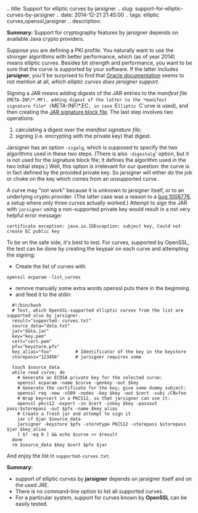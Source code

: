 .. title: Support for elliptic curves by jarsigner
.. slug: support-for-elliptic-curves-by-jarsigner
.. date: 2014-12-21 21:45:00
.. tags: elliptic curves,openssl,jarsigner
.. description: 

**Summary:** Support for cryptography features by jarsigner depends on available Java crypto providers.

Suppose you are defining a PKI profile. You naturally want to use the
stronger algorithms with better performance, which (as of year 2014)
means elliptic curves. Besides bit strength and performance,
you want to be sure that the curve is supported by your software.
If the latter includes **jarsigner**, you'll be surprised to find that 
[Oracle documentation](http://docs.oracle.com/javase/7/docs/technotes/tools/windows/jarsigner.html)
seems to not mention at all, 
*which elliptic curves does jarsigner support*.

Signing a JAR means adding digests of the JAR entries to the *manifest file*
(`META-INF/*.MF),
adding digest of the latter to the *manifest signature file*
(`META-INF/*.EC`, in case `E`lliptic `C`urve is used),
and then creating the
[JAR signature block file](link://slug/jar-signature-block-file-format).
The last step involves two operations:

1. calculating a digest over the *manifest signature file*;
2. signing (i.e. encrypting with the private key) that digest.

Jarsigner has an option `-sigalg`,
which is supposed to specify the two algorithms used in these two steps.
(There is also `-digestalg`' option, but it is not used for the signature
block file; it defines the algorithm used in the two initial steps.)
Well, this option is irrelevant for our question: the curve is in fact
defined by the provided private key. So jarsigner will either do the job
or choke on the key which comes from an unsupported curve.

A curve may "not work" because it is unknown to jarsigner itself, or to
an underlying crypto provider. (The latter case was a reason to a
[bug 1006776](https://bugs.launchpad.net/ubuntu/+source/openjdk-6/+bug/1006776),
a setup where only three curves actually worked.) Attempt to sign the JAR 
with `jarsigner` using a non-supported private key would result in a
not very helpful error message:

```
certificate exception: java.io.IOException: subject key, Could not create EC public key
```

To be on the safe side, it's best to test. For curves, supported by OpenSSL,
the test can be done by creating the keypair on each curve and attempting
the signing:

* Create the list of curves with 
```
openssl ecparam -list_curves
```
* remove manually some extra words openssl puts there in the beginning
* and feed it to the stdin:

```shell
  #!/bin/bash
  # Test, which OpenSSL-supported elliptic curves from the list are supported also by jarsigner.
  result="supported- curves.txt"
  source_data="data.txt"
  jar="data.jar"
  key="key.pem"
  cert="cert.pem"
  pfx="keystore.pfx"
  key_alias="foo"         # Identificator of the key in the keystore
  storepass="123456"      # jarsigner requires some

  touch $source_data
  while read curve; do
    # Generate an ECDSA private key for the selected curve:
    openssl ecparam -name $curve -genkey -out $key
    # Generate the certificate for the key; give some dummy subject:
    openssl req -new -x509 -nodes -key $key -out $cert -subj /CN=foo
    # Wrap key+cert in a PKCS12, so that jarsigner can use it:
    openssl pkcs12 -export -in $cert -inkey $key -passout pass:$storepass -out $pfx -name $key_alias
    # Create a fresh jar and attempt to sign it
    jar cf $jar $source_data
    jarsigner -keystore $pfx -storetype PKCS12 -storepass $storepass $jar $key_alias
    [ $? -eq 0 ] && echo $curve >> $result
  done
  rm $source_data $key $cert $pfx $jar
```

And enjoy the list in `supported-curves.txt`.

**Summary:** 

* support of elliptic curves by <b>jarsigner</b> depends on jarsigner itself and on the used JRE.
* There is no command-line option to list all supported curves.
* For a particular system, support for curves known by <b>OpenSSL</b> can be easily tested.
